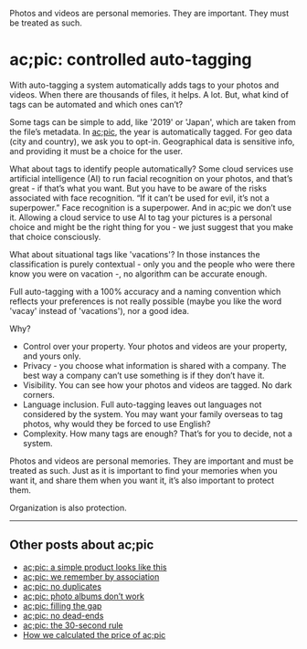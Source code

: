 Photos and videos are personal memories. They are important. They must be treated as such.
# ac;pic: controlled auto-tagging

With auto-tagging a system automatically adds tags to your photos and videos. When there are thousands of files, it helps. A lot. But, what kind of tags can be automated and which ones can’t?

Some tags can be simple to add, like '2019' or 'Japan', which are taken from the file’s metadata. In <a href="https://altocode.nl/pic/" target="_blank">ac;pic</a>, the year is automatically tagged. For geo data (city and country), we ask you to opt-in. Geographical data is sensitive info, and providing it must be a choice for the user.

What about tags to identify people automatically? Some cloud services use artificial intelligence (AI) to run facial recognition on your photos, and that’s great - if that’s what you want. But you have to be aware of the risks associated with face recognition. “If it can’t be used for evil, it’s not a superpower.” Face recognition is a superpower. And in ac;pic we don’t use it. Allowing a cloud service to use AI to tag your pictures is a personal choice and might be the right thing for you - we just suggest that you make that choice consciously.

What about situational tags like 'vacations'? In those instances the classification is purely contextual - only you and the people who were there know you were on vacation -, no algorithm can be accurate enough.

Full auto-tagging with a 100% accuracy and a naming convention which reflects your preferences is not really possible (maybe you like the word 'vacay' instead of 'vacations'), nor a good idea. 

Why? 

- Control over your property. Your photos and videos are your property, and yours only. 
- Privacy - you choose what information is shared with a company. The best way a company can’t use something is if they don’t have it. 
- Visibility. You can see how your photos and videos are tagged. No dark corners. 
- Language inclusion. Full auto-tagging leaves out languages not considered by the system. You may want your family overseas to tag photos, why would they be forced to use English?
- Complexity. How many tags are enough? That’s for you to decide, not a system. 

Photos and videos are personal memories. They are important and must be treated as such. Just as it is important to find your memories when you want it, and share them when you want it, it’s also important to protect them.

Organization is also protection.

---

## Other posts about ac;pic
- <a href="https://altocode.nl/blog/a-simple-product-looks-like-this" target="_blank">ac;pic: a simple product looks like this</a>
- <a href="https://altocode.nl/blog/we-remember-by-association" target="_blank">ac;pic: we remember by association</a> 
- <a href="https://altocode.nl/blog/no-duplicates" target="_blank">ac;pic: no duplicates</a>
- <a href="https://altocode.nl/blog/photo-albums-dont-work" target="_blank">ac;pic: photo albums don’t work</a>
- <a href="https://altocode.nl/blog/filling-the-gap" target="_blank">ac;pic: filling the gap</a>
- <a href="https://altocode.nl/blog/no-dead-ends" target="_blank">ac;pic: no dead-ends</a>
- <a href="https://altocode.nl/blog/the-30-second-rule" target="_blank">ac;pic: the 30-second rule</a>   
- <a href="https://altocode.nl/blog/how-we-calculated-the-price-of-acpic" target="_blank">How we calculated the price of ac;pic</a>    